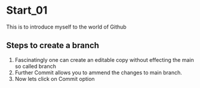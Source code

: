 # Start_01
This is to introduce myself to the world of Github 


## Steps to create a branch
1. Fascinatingly one can create an editable copy without effecting the main so called branch
2. Further Commit allows you to ammend the changes to main branch.
3. Now lets click on Commit option
